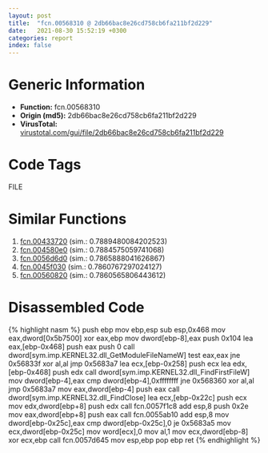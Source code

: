 ```yaml
---
layout: post
title:  "fcn.00568310 @ 2db66bac8e26cd758cb6fa211bf2d229"
date:   2021-08-30 15:52:19 +0300
categories: report
index: false
---
```


# Generic Information
- **Function:** fcn.00568310
- **Origin (md5):** 2db66bac8e26cd758cb6fa211bf2d229
- **VirusTotal:** [virustotal.com/gui/file/2db66bac8e26cd758cb6fa211bf2d229][virustotal_ref]

# Code Tags
<span class="tag" id="FILE">FILE</span>


# Similar Functions

1. [fcn.00433720][similar_1_ref] (sim.: 0.7889480084202523)
2. [fcn.004580e0][similar_2_ref] (sim.: 0.7884575059741068)
3. [fcn.0056d6d0][similar_3_ref] (sim.: 0.7865888041626867)
4. [fcn.0045f030][similar_4_ref] (sim.: 0.7860767297024127)
5. [fcn.00560820][similar_5_ref] (sim.: 0.7860565806443612)


# Disassembled Code

{% highlight nasm %}
push ebp
mov ebp,esp
sub esp,0x468
mov eax,dword[0x5b7500]
xor eax,ebp
mov dword[ebp-8],eax
push 0x104
lea eax,[ebp-0x468]
push eax
push 0
call dword[sym.imp.KERNEL32.dll_GetModuleFileNameW]
test eax,eax
jne 0x56833f
xor al,al
jmp 0x5683a7
lea ecx,[ebp-0x258]
push ecx
lea edx,[ebp-0x468]
push edx
call dword[sym.imp.KERNEL32.dll_FindFirstFileW]
mov dword[ebp-4],eax
cmp dword[ebp-4],0xffffffff
jne 0x568360
xor al,al
jmp 0x5683a7
mov eax,dword[ebp-4]
push eax
call dword[sym.imp.KERNEL32.dll_FindClose]
lea ecx,[ebp-0x22c]
push ecx
mov edx,dword[ebp+8]
push edx
call fcn.0057f1c8
add esp,8
push 0x2e
mov eax,dword[ebp+8]
push eax
call fcn.0055ab10
add esp,8
mov dword[ebp-0x25c],eax
cmp dword[ebp-0x25c],0
je 0x5683a5
mov ecx,dword[ebp-0x25c]
mov word[ecx],0
mov al,1
mov ecx,dword[ebp-8]
xor ecx,ebp
call fcn.0057d645
mov esp,ebp
pop ebp
ret 
{% endhighlight %}


[similar_1_ref]: /report/fcn.00433720@279a61b1e76da49531f1f16fd1102a2d
[similar_2_ref]: /report/fcn.004580e0@17d73cbafe6dd96dd6f2291fab06fbb5
[similar_3_ref]: /report/fcn.0056d6d0@2db66bac8e26cd758cb6fa211bf2d229
[similar_4_ref]: /report/fcn.0045f030@17d73cbafe6dd96dd6f2291fab06fbb5
[similar_5_ref]: /report/fcn.00560820@2db66bac8e26cd758cb6fa211bf2d229
[virustotal_ref]: https://www.virustotal.com/gui/file/2db66bac8e26cd758cb6fa211bf2d229